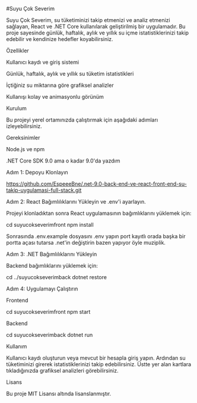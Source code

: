#Suyu Çok Severim

Suyu Çok Severim, su tüketiminizi takip etmenizi ve analiz etmenizi sağlayan, React ve .NET Core kullanılarak geliştirilmiş bir uygulamadır. Bu proje sayesinde günlük, haftalık, aylık ve yıllık su içme istatistiklerinizi takip edebilir ve kendinize hedefler koyabilirsiniz.

Özellikler

Kullanıcı kaydı ve giriş sistemi

Günlük, haftalık, aylık ve yıllık su tüketim istatistikleri

İçtiğiniz su miktarına göre grafiksel analizler

Kullanışı kolay ve animasyonlu görünüm

Kurulum

Bu projeyi yerel ortamınızda çalıştırmak için aşağıdaki adımları izleyebilirsiniz.

Gereksinimler

Node.js ve npm

.NET Core SDK 9.0 ama o kadar 9.0'da yazdım

Adım 1: Depoyu Klonlayın

https://github.com/EspeeeBne/.net-9.0-back-end-ve-react-front-end-su-takip-uygulamasi-full-stack.git

Adım 2: React Bağımlılıklarını Yükleyin ve .env'i ayarlayın.

Projeyi klonladıktan sonra React uygulamasının bağımlıklarını yüklemek için:

cd suyucokseverimfront
npm install

Sonrasında .env.example dosyasını .env yapın port kayıtlı orada başka bir portta açası tutarsa .net'in değiştirin bazen yapıyor öyle muziplik.

Adım 3: .NET Bağımlılıklarını Yükleyin

Backend bağımlıklarını yüklemek için:

cd ../suyucokseverimback
 dotnet restore

Adım 4: Uygulamayı Çalıştırın

Frontend

cd suyucokseverimfront
npm start

Backend

cd suyucokseverimback
dotnet run

Kullanım

Kullanıcı kaydı oluşturun veya mevcut bir hesapla giriş yapın. Ardından su tüketiminizi girerek istatistiklerinizi takip edebilirsiniz. Üstte yer alan kartlara tıkladığınızda grafiksel analizleri görebilirsiniz.

Lisans

Bu proje MIT Lisansı altında lisanslanmıştır.


